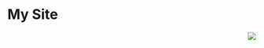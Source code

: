 <h1>My Site</h1>
<div align="right">
  <a href="https://prss.io"><img src="https://i.imgur.com/119jHbZ.png" /></a>
</div>